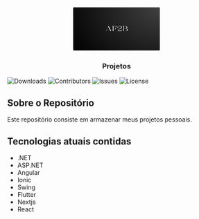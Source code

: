 <br/>
<p align="center">
  <a href="https://github.com/AF2B/Projetos">
    <img src="crud/frontend/src/assets/imgs/logo.png" alt="Logo" width="200" height="100">
  </a>

  <h3 align="center">Projetos</h3>

</p>

![Downloads](https://img.shields.io/github/downloads/AF2B/Projetos/total) ![Contributors](https://img.shields.io/github/contributors/AF2B/Projetos?color=dark-green) ![Issues](https://img.shields.io/github/issues/AF2B/Projetos) ![License](https://img.shields.io/github/license/AF2B/Projetos) 

## Sobre o Repositório

Este repositório consiste em armazenar meus projetos pessoais.

## Tecnologias atuais contidas
- .NET
- ASP.NET
- Angular
- Ionic
- Swing
- Flutter
- Nextjs
- React
